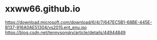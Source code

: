 # xxww66.github.io
https://download.microsoft.com/download/6/4/7/647EC5B1-68BE-445E-B137-916A0AE51304/vs2015.ent_enu.iso
https://blog.csdn.net/tennysonsky/article/details/44944849
